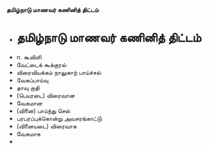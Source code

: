**தமிழ்நாடு மாணவர் கணினித் திட்டம்**
- # தமிழ்நாடு மாணவர் கணினித் திட்டம்
- n. கூவிளி
- வேட்டைக் கூக்குரல்
- விரைவியக்கம் நாலுகாற் பாய்ச்சல்
- வேகப்பாய்வு
- தாவு குதி
- (பெயரடை) விரைவான
- வேகமான
- (வினை) பாய்ந்து செல்
- பரபரப்புக்கொன்று அவசரங்காட்டு
- (வினையடை) விரைவாக
- வேகமாக
-

